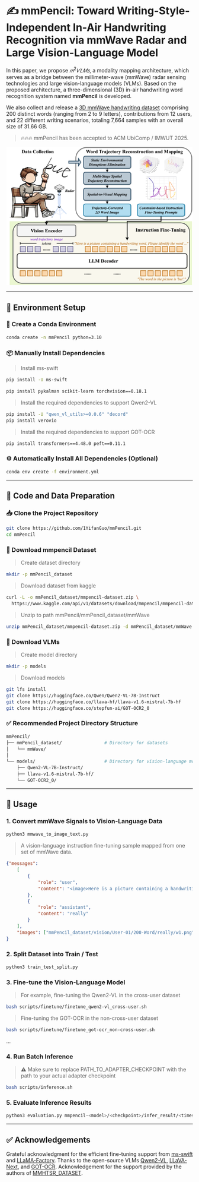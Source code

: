 # ✍ mmPencil: Toward Writing-Style-Independent In-Air Handwriting Recognition via mmWave Radar and Large Vision-Language Model

In this paper, we propose $𝑚^2𝑉𝐿𝑀𝑠$, a modality mapping architecture, which serves as a bridge between the millimeter-wave (mmWave) radar sensing technologies and large vision-language models (VLMs). Based on the proposed architecture, a three-dimensional (3D) in-air handwriting word recognition system named **mmPencil** is developed. 

We also collect and release a [3D mmWave handwriting dataset](https://www.kaggle.com/datasets/mmpencil/mmpencil-dataset/data) comprising 200 distinct words (ranging from 2 to 9 letters), contributions from 12 users, and 22 different writing scenarios, totaling 7,664 samples with an overall size of 31.66 GB.

> 🔥🔥🔥 mmPencil has been accepted to ACM UbiComp / IMWUT 2025.

![](m2VLMs.png)

***
## 🔧 Environment Setup

### 🐍 Create a Conda Environment
```bash
conda create -n mmPencil python=3.10
```

### 📦 Manually Install Dependencies
> Install ms-swift
```bash
pip install -U ms-swift
```
```bash
pip install pykalman scikit-learn torchvision==0.18.1
```
> Install the required dependencies to support Qwen2-VL
```bash
pip install -U "qwen_vl_utils>=0.0.6" "decord"
pip install verovio
```
> Install the required dependencies to support GOT-OCR
```bash
pip install transformers==4.48.0 peft==0.11.1
```

### ⚙️ Automatically Install All Dependencies (Optional)
```bash
conda env create -f environment.yml
```
***
## 📁 Code and Data Preparation
### 📥 Clone the Project Repository
```bash
git clone https://github.com/1YifanGuo/mmPencil.git
cd mmPencil
```
### 💾 Download mmpencil Dataset
> Create dataset directory
```bash
mkdir -p mmPencil_dataset
```
> Download dataset from kaggle
```bash
curl -L -o mmPencil_dataset/mmpencil-dataset.zip \
  https://www.kaggle.com/api/v1/datasets/download/mmpencil/mmpencil-dataset
```
> Unzip to path mmPencil/mmPencil_dataset/mmWave
```bash
unzip mmPencil_dataset/mmpencil-dataset.zip -d mmPencil_dataset/mmWave
```
### 🧠 Download VLMs
> Create model directory
```bash
mkdir -p models
```
> Download models
```bash
git lfs install
git clone https://huggingface.co/Qwen/Qwen2-VL-7B-Instruct
git clone https://huggingface.co/llava-hf/llava-v1.6-mistral-7b-hf
git clone https://huggingface.co/stepfun-ai/GOT-OCR2_0
```
### ✅ Recommended Project Directory Structure
```bash
mmPencil/
├── mmPencil_dataset/                # Directory for datasets
│   └── mmWave/
│
└── models/                          # Directory for vision-language models
    ├── Qwen2-VL-7B-Instruct/
    ├── llava-v1.6-mistral-7b-hf/
    └── GOT-OCR2_0/
```
***
## 🚀 Usage
### 1. Convert mmWave Signals to Vision-Language Data
```bash
python3 mmwave_to_image_text.py
```
> A vision-language instruction fine-tuning sample mapped from one set of mmWave data.
```json
{"messages": 
	[
		{
			"role": "user", 
	     	"content": "<image>Here is a picture containing a handwriting word. Please identify the word in the image. Ensure that your output is a correctly spelled English word. Note: Only provide the word itself, without any additional content or explanation."
		}, 
		{
			"role": "assistant",
			"content": "really"
		}
	], 
	"images": ["mmPencil_dataset/vision/User-01/200-Word/really/w1.png"]
}
```
### 2. Split Dataset into Train / Test
```bash
python3 train_test_split.py
```
### 3. Fine-tune the Vision-Language Model
> For example, fine-tuning the Qwen2-VL in the cross-user dataset
```bash
bash scripts/finetune/finetune_qwen2-vl_cross-user.sh
```
> Fine-tuning the GOT-OCR in the non-cross-user dataset
```bash
bash scripts/finetune/finetune_got-ocr_non-cross-user.sh
```
...
### 4. Run Batch Inference
> ⚠️ Make sure to replace PATH_TO_ADAPTER_CHECKPOINT with the path to your actual adapter checkpoint
```bash
bash scripts/inference.sh
```
### 5. Evaluate Inference Results
```bash
python3 evaluation.py mmpencil-<model>/<checkpoint>/infer_result/<timestamp>.jsonl
```
***
## ✅ Acknowledgements

Grateful acknowledgment for the efficient fine-tuning support from [ms-swift](https://github.com/modelscope/ms-swift) and [LLaMA-Factory](https://github.com/hiyouga/LLaMA-Factory). Thanks to the open-source VLMs [Qwen2-VL](https://github.com/QwenLM/Qwen2.5-VL), [LLaVA-Next](https://github.com/LLaVA-VL/LLaVA-NeXT), and [GOT-OCR](https://github.com/Ucas-HaoranWei/GOT-OCR2.0). Acknowledgement for the support provided by the authors of [MMHTSR_DATASET](https://github.com/Tkwer/MMHTSR_DATASET).
